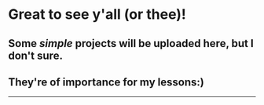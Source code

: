 # Great to see y'all (or thee)!

## Some _simple_ projects will be uploaded here, but I don't sure.
  ## They're of importance for my lessons:)
----
